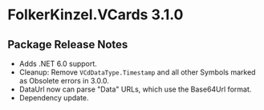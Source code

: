# FolkerKinzel.VCards 3.1.0
## Package Release Notes
- Adds .NET 6.0 support.
- Cleanup: Remove `VCdDataType.Timestamp` and all other Symbols marked as Obsolete errors in 3.0.0.
- DataUrl now can parse "Data" URLs, which use the Base64Url format.
- Dependency update.